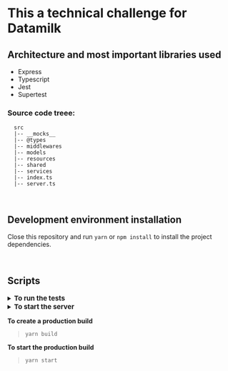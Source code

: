 # This a technical challenge for Datamilk

## Architecture and most important libraries used

- Express
- Typescript
- Jest
- Supertest

### <strong>Source code treee:</strong>

```
  src
  |-- __mocks__
  |-- @types
  |-- middlewares
  |-- models
  |-- resources
  |-- shared
  |-- services
  |-- index.ts
  |-- server.ts
```

<br/>

## Development environment installation

Close this repository and run `yarn` or `npm install` to install the project dependencies.

<br/>

## Scripts

<details>
  <summary>
    <strong style="font-size: 15px;">To run the tests</strong>
  </summary>

  <br/>

<b>To run all unit and integration tests</b>

> `yarn test`

</details>

<details>
  <summary>
    <strong style="font-size: 15px;">To start the server</strong>
  </summary>

  <br/>

<b>Start in development environment</b>

> `yarn dev`

</details>

<b>To create a production build</b>

> `yarn build`

<b>To start the production build</b>

> `yarn start`

</details>
